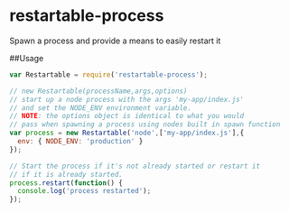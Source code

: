 # restartable-process
Spawn a process and provide a means to easily restart it

##Usage
```javascript
var Restartable = require('restartable-process');

// new Restartable(processName,args,options)
// start up a node process with the args 'my-app/index.js'
// and set the NODE_ENV environment variable.
// NOTE: the options object is identical to what you would
// pass when spawning a process using nodes built in spawn function
var process = new Restartable('node',['my-app/index.js'],{
  env: { NODE_ENV: 'production' }
});

// Start the process if it's not already started or restart it 
// if it is already started.
process.restart(function() {
  console.log('process restarted');
});
```
